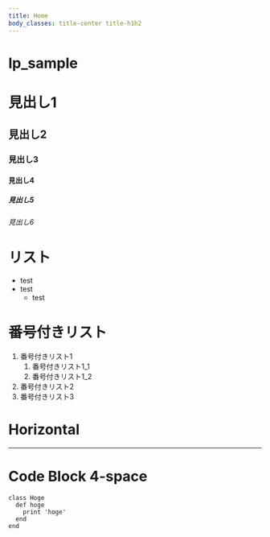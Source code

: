 ```yaml
---
title: Home
body_classes: title-center title-h1h2
---
```


# lp_sample

# 見出し1
## 見出し2
### 見出し3
#### 見出し4
##### 見出し5
###### 見出し6

# リスト

- test
- test
  - test


# 番号付きリスト

1. 番号付きリスト1
    1. 番号付きリスト1_1
    1. 番号付きリスト1_2
1. 番号付きリスト2
1. 番号付きリスト3

# Horizontal

---

# Code Block 4-space
    
    class Hoge
      def hoge
        print 'hoge'
      end
    end
